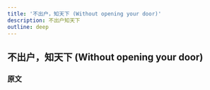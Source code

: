 ```yaml
---
title: '不出户，知天下 (Without opening your door)'
description: 不出户知天下
outline: deep
---
```


## 不出户，知天下 (Without opening your door)

### 原文

